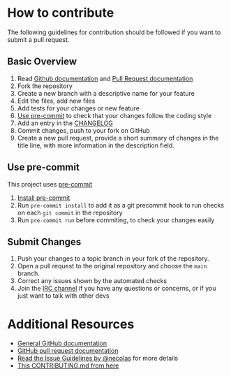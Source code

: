 # How to contribute
The following guidelines for contribution should be followed if you want to
submit a pull request.

## Basic Overview
1. Read [Github documentation](http://help.github.com/) and [Pull Request documentation](http://help.github.com/send-pull-requests/)
2. Fork the repository
3. Create a new branch with a descriptive name for your feature
4. Edit the files, add new files
5. Add tests for your changes or new feature
6. [Use pre-commit] to check that your changes follow the coding style
7. Add an entry in the [CHANGELOG]
8. Commit changes, push to your fork on GitHub
9. Create a new pull request, provide a short summary of changes in the title line, with more information in the description field.

## Use pre-commit
This project uses [pre-commit]
1. [Install pre-commit]
2. Run `pre-commit install` to add it as a git precommit hook to run checks on each `git commit` in the repository
3. Run `pre-commit run` before commiting, to check your changes easily

## Submit Changes
1. Push your changes to a topic branch in your fork of the repository.
2. Open a pull request to the original repository and choose the `main` branch.
3. Correct any issues shown by the automated checks
4. Join the [IRC channel] if you have any questions or concerns, or if you just want to talk with other devs

# Additional Resources
* [General GitHub documentation](http://help.github.com/)
* [GitHub pull request documentation](http://help.github.com/send-pull-requests/)
* [Read the Issue Guidelines by @necolas](https://github.com/necolas/issue-guidelines/blob/master/CONTRIBUTING.md) for more details
* [This CONTRIBUTING.md from here](https://github.com/anselmh/CONTRIBUTING.md)

[pre-commit]: https://pre-commit.com/
[Install pre-commit]: https://pre-commit.com/#install
[Use pre-commit]: #use-pre-commit
[CHANGELOG]: CHANGELOG.md
[IRC channel]: README.md#support
